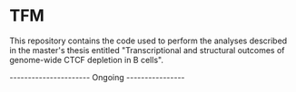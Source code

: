 # TFM
This repository contains the code used to perform the analyses described in the master's thesis entitled "Transcriptional and structural outcomes of genome-wide CTCF depletion in B cells". 

---------------------- Ongoing ----------------
